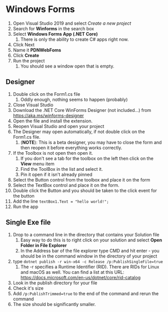 # Windows Forms

1. Open Visual Studio 2019 and select _Create a new project_
2. Search for **Winforms** in the search box
3. Select **Windows Forms App (.NET Core)**
   1. There is only the ability to create C# apps right now.
4. Click Next
5. Name it **PDNWebFoms**
6. Click **Create**
7. Run the project
   1. You should see a window open that is empty.

## Designer

1. Double click on the Form1.cs file
   1. Oddly enough, nothing seems to happen (probably)
2. Close Visual Studio
3. Download the .NET Core WinForms Designer (not included...) from https://aka.ms/winforms-designer
4. Open the file and install the extension.
5. Reopen Visual Studio and open your project
6. The Designer may open automatically, if not double click on the Form1.cs file.
   1. (**NOTE**): This is a beta designer, you may have to close the form and then reopen it before everything works correctly.
7. If the Toolbox is not open then open it.
   1. If you don't see a tab for the toolbox on the left then click on the **View** menu item
   2. Find the ToolBox in the list and select it.
   3. Pin it open if it isn't already pinned
8. Select the Button control from the toolbox and place it on the form
9. Select the TextBox control and place it on the form.
10. Double click the Button and you should be taken to the click event for the button
11. Add the line `textBox1.Text = "hello world!";`
12. Run the app

## Single Exe file

1. Drop to a command line in the directory that contains your Solution file
   1. Easy way to do this is to right click on your solution and select **Open Folder in File Explorer**
   2. In the Address bar of the file explorer type CMD and hit enter - you should be in the command window in the directory of your project
2. type `dotnet publish -r win-x64 -c Release /p:PublishSingleFile=true`
   1. The -r specifies a Runtime Identifier (RID). There are RIDs for Linux and macOS as well. You can find a list at this URL: https://docs.microsoft.com/en-us/dotnet/core/rid-catalog
3. Look in the publish directory for your file
4. Check it's size
5. Add `/p:PublishTrimmed=true` to the end of the command and rerun the command
6. The size should be significantly smaller.
